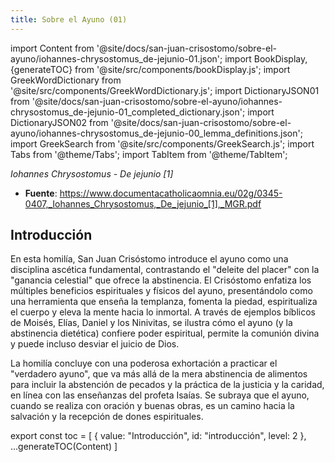 ```yaml
---
title: Sobre el Ayuno (01)
---
```


import Content from '@site/docs/san-juan-crisostomo/sobre-el-ayuno/iohannes-chrysostomus_de-jejunio-01.json';
import BookDisplay, {generateTOC} from '@site/src/components/bookDisplay.js';
import GreekWordDictionary from '@site/src/components/GreekWordDictionary.js';
import DictionaryJSON01 from '@site/docs/san-juan-crisostomo/sobre-el-ayuno/iohannes-chrysostomus_de-jejunio-01_completed_dictionary.json';
import DictionaryJSON02 from '@site/docs/san-juan-crisostomo/sobre-el-ayuno/iohannes-chrysostomus_de-jejunio-00_lemma_definitions.json';
import GreekSearch from '@site/src/components/GreekSearch.js';
import Tabs from '@theme/Tabs';
import TabItem from '@theme/TabItem';

_Iohannes Chrysostomus - De jejunio [1]_  
- **Fuente**: https://www.documentacatholicaomnia.eu/02g/0345-0407,_Iohannes_Chrysostomus,_De_jejunio_[1],_MGR.pdf

## Introducción

En esta homilía, San Juan Crisóstomo introduce el ayuno como una disciplina ascética fundamental, contrastando el "deleite del placer" con la "ganancia celestial" que ofrece la abstinencia. El Crisóstomo enfatiza los múltiples beneficios espirituales y físicos del ayuno, presentándolo como una herramienta que enseña la templanza, fomenta la piedad, espiritualiza el cuerpo y eleva la mente hacia lo inmortal. A través de ejemplos bíblicos de Moisés, Elías, Daniel y los Ninivitas, se ilustra cómo el ayuno (y la abstinencia dietética) confiere poder espiritual, permite la comunión divina y puede incluso desviar el juicio de Dios. 

La homilía concluye con una poderosa exhortación a practicar el "verdadero ayuno", que va más allá de la mera abstinencia de alimentos para incluir la abstención de pecados y la práctica de la justicia y la caridad, en línea con las enseñanzas del profeta Isaías. Se subraya que el ayuno, cuando se realiza con oración y buenas obras, es un camino hacia la salvación y la recepción de dones espirituales.

<Tabs>
<TabItem value="text" label="Texto" default>

<BookDisplay data={Content} />

</TabItem>
<TabItem value="search" label="Buscador">

<GreekSearch
  completedDictionary={DictionaryJSON01}
  lemmaDefinitions={DictionaryJSON02}
  content={Content}
/>

</TabItem>
</Tabs>

export const toc = [
  {
    value: "Introducción",
    id: "introducción",
    level: 2
  },
  ...generateTOC(Content)
]
